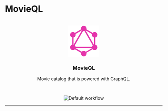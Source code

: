 # MovieQL

<br />
<div align="center">
  <a href="https://github.com/Spelchure/movieql">
    <img src="assets/graphql-logo.png" alt="Logo" width="100" height="100">
  </a>

  <h3 align="center">MovieQL</h3>
    Movie catalog that is powered with GraphQL.
  <p align="center">
    <br />
  </p>

![Default workflow](https://github.com/spelchure/moviql/actions/workflows/default.yml/badge.svg)

---

</div>